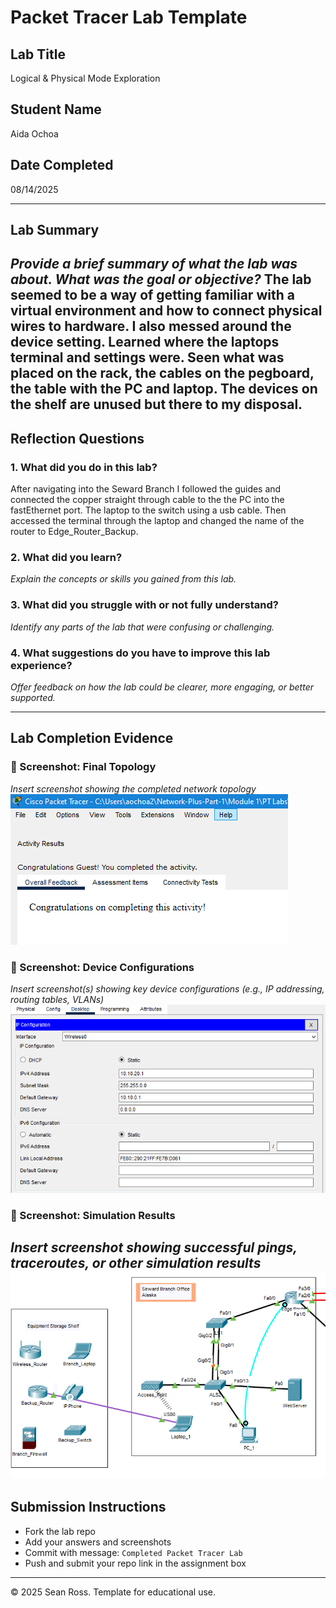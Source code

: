 # Packet Tracer Lab Template
## Lab Title
Logical & Physical Mode Exploration
## Student Name
Aida Ochoa

## Date Completed
08/14/2025

---

## Lab Summary

_Provide a brief summary of what the lab was about. What was the goal or objective?_
The lab seemed to be a way of getting familiar with a virtual environment and how to connect physical wires to hardware. I also messed around the device setting. Learned where the laptops terminal and settings were. Seen what was placed on the rack, the cables on the pegboard, the table with the PC and laptop. The devices on the shelf are unused but there to my disposal.
---

## Reflection Questions

### 1. What did you do in this lab?
After navigating into the Seward Branch I followed the guides and connected the copper straight through cable to the the PC into the fastEthernet port. The laptop to the switch using a usb cable. Then accessed the terminal through the laptop and changed the name of the router to Edge_Router_Backup.

### 2. What did you learn?
_Explain the concepts or skills you gained from this lab._

### 3. What did you struggle with or not fully understand?
_Identify any parts of the lab that were confusing or challenging._

### 4. What suggestions do you have to improve this lab experience?
_Offer feedback on how the lab could be clearer, more engaging, or better supported._

---

## Lab Completion Evidence

### 📸 Screenshot: Final Topology
_Insert screenshot showing the completed network topology_
![alt text](image.png)
### 📸 Screenshot: Device Configurations
_Insert screenshot(s) showing key device configurations (e.g., IP addressing, routing tables, VLANs)_
![alt text](image-3.png)
### 📸 Screenshot: Simulation Results
_Insert screenshot showing successful pings, traceroutes, or other simulation results_
![alt text](image-2.png)
---

## Submission Instructions

- Fork the lab repo
- Add your answers and screenshots
- Commit with message: `Completed Packet Tracer Lab`
- Push and submit your repo link in the assignment box

---

© 2025 Sean Ross. Template for educational use.
 
